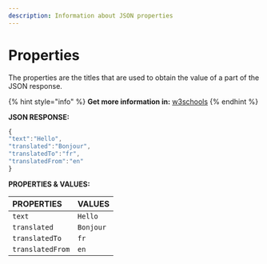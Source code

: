 ```yaml
---
description: Information about JSON properties
---
```


# Properties

The properties are the titles that are used to obtain the value of a part of the JSON response.

{% hint style="info" %}
**Get more information in:** [w3schools](https://www.w3schools.com/js/js_json_objects.asp)
{% endhint %}

**JSON RESPONSE:**

```javascript
{
"text":"Hello",
"translated":"Bonjour",
"translatedTo":"fr",
"translatedFrom":"en"
}
```

**PROPERTIES & VALUES:**

| **PROPERTIES** | **VALUES** |
| :--- | :--- |
| `text` | `Hello` |
| `translated` | `Bonjour` |
| `translatedTo` | `fr` |
| `translatedFrom` | `en` |


